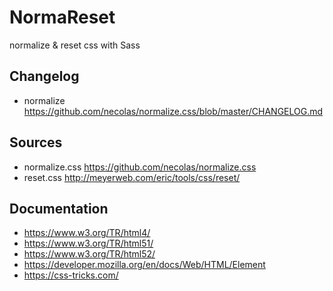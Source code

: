 # NormaReset
normalize &amp; reset css with Sass

## Changelog
 * normalize https://github.com/necolas/normalize.css/blob/master/CHANGELOG.md

## Sources
 * normalize.css https://github.com/necolas/normalize.css
 * reset.css http://meyerweb.com/eric/tools/css/reset/

## Documentation
 * https://www.w3.org/TR/html4/
 * https://www.w3.org/TR/html51/
 * https://www.w3.org/TR/html52/
 * https://developer.mozilla.org/en/docs/Web/HTML/Element
 * https://css-tricks.com/